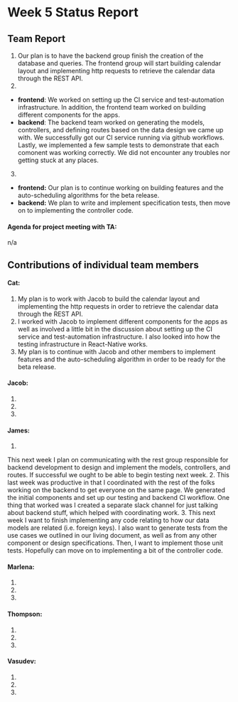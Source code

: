 # Week 5 Status Report

## Team Report

1. Our plan is to have the backend group finish the creation of the database and queries. The frontend group will start building calendar layout and implementing http requests to retrieve the calendar data through the REST API.
2. 
- **frontend**: We worked on setting up the CI service and test-automation infrastructure. In addition, the frontend team worked on building different components for the apps. 
- **backend**: The backend team worked on generating the models, controllers,
  and defining routes based on the data design we came up with. We successfully
  got our CI service running via github workflows. Lastly, we implemented a few
  sample tests to demonstrate that each comonent was working correctly.
We did not encounter any troubles nor getting stuck at any places.
3. 
- **frontend:** Our plan is to continue working on building features and the auto-scheduling algorithms for the beta release.
- **backend:** We plan to write and implement specification tests, then move on
  to implementing the controller code. 

#### Agenda for project meeting with TA:
n/a



## Contributions of individual team members

#### Cat:
1. My plan is to work with Jacob to build the calendar layout and implementing the http requests in order to retrieve the calendar data through the REST API.
2. I worked with Jacob to implement different components for the apps as well as involved a little bit in the discussion about setting up the CI service and test-automation infrastructure. I also looked into how the testing infrastructure in React-Native works. 
3. My plan is to continue with Jacob and other members to implement features and the auto-scheduling algorithm in order to be ready for the beta release.

#### Jacob:
1. 
2. 
3. 

#### James:
1. 
 This next week I plan on communicating with the rest group responsible for
   backend development to design and implement the models, controllers, and
   routes. If successful we ought to be able to begin testing next week.
2. This last week was productive in that I coordinated with the rest of the
   folks working on the backend to get everyone on the same page. We generated
   the initial components and set up our testing and backend CI workflow. One
   thing that worked was I created a separate slack channel for just talking
   about backend stuff, which helped with coordinating work. 
3. This next week I want to finish implementing any code relating to how our
   data models are related (i.e. foreign keys). I also want to generate tests
   from the use cases we outlined in our living document, as well as from any
   other component or design specifications. Then, I want to implement those
   unit tests. Hopefully can move on to implementing a bit of the controller
   code.

#### Marlena:
1. 
2. 
3. 

#### Thompson:
1. 
2. 
3. 

#### Vasudev:
1. 
2. 
3. 
